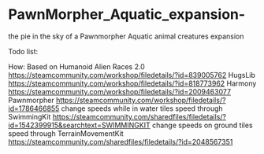 # PawnMorpher_Aquatic_expansion-
the pie in the sky of a Pawnmorpher Aquatic animal creatures expansion

Todo list:

How:
 Based on  Humanoid Alien Races 2.0 https://steamcommunity.com/workshop/filedetails/?id=839005762
  HugsLib https://steamcommunity.com/workshop/filedetails/?id=818773962
  Harmony https://steamcommunity.com/workshop/filedetails/?id=2009463077
  Pawnmorpher https://steamcommunity.com/workshop/filedetails/?id=1786466855
 change speeds while in water tiles speed through 
  SwimmingKit https://steamcommunity.com/sharedfiles/filedetails/?id=1542399915&searchtext=SWIMMINGKIT
 change speeds on ground tiles speed through
  TerrainMovementKit https://steamcommunity.com/sharedfiles/filedetails/?id=2048567351
